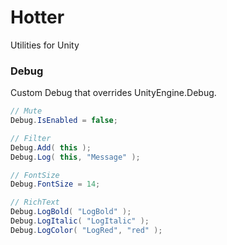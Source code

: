 # Hotter
Utilities for Unity

### Debug
Custom Debug that overrides UnityEngine.Debug.

```c#
// Mute
Debug.IsEnabled = false;

// Filter
Debug.Add( this );
Debug.Log( this, "Message" );

// FontSize
Debug.FontSize = 14;

// RichText
Debug.LogBold( "LogBold" );
Debug.LogItalic( "LogItalic" );
Debug.LogColor( "LogRed", "red" );
```
